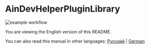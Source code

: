 # AinDevHelperPluginLibrary

![example workflow](https://github.com/github/docs/actions/workflows/main.yml/badge.svg)

You are viewing the English version of this README.

You can also read this manual in other languages: [Русский](README-ru.md) | [German](README-de.md)